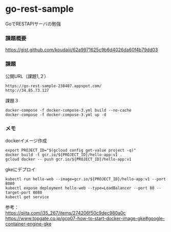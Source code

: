 # go-rest-sample
GoでRESTAPIサーバの勉強

### 課題概要
https://gist.github.com/koudaiii/62a9971625c9b6d4026da60f4b79dd03


### 課題

公開URL（課題1,２）
```
https://go-rest-sample-238407.appspot.com/
http://34.85.73.127
```

課題３
```
docker-compose -f docker-compose-3.yml build --no-cache  
docker-compose -f docker-compose-3.yml up -d  
```
### メモ
dockerイメージ作成
```
export PROJECT_ID="$(gcloud config get-value project -q)"
docker build -t gcr.io/${PROJECT_ID}/hello-app:v1 .
gcloud docker -- push gcr.io/${PROJECT_ID}/hello-app:v1
```
gkeにデプロイ
```
kubectl run hello-web --image=gcr.io/${PROJECT_ID}/hello-app:v1 --port 8080
kubectl expose deployment hello-web --type=LoadBalancer --port 80 --target-port 8080
kubectl get service
```

参考：  
https://qiita.com/i35_267/items/274206f50c9dec980a0c  
https://www.topgate.co.jp/gcp07-how-to-start-docker-image-gke#google-container-engine-gke  
